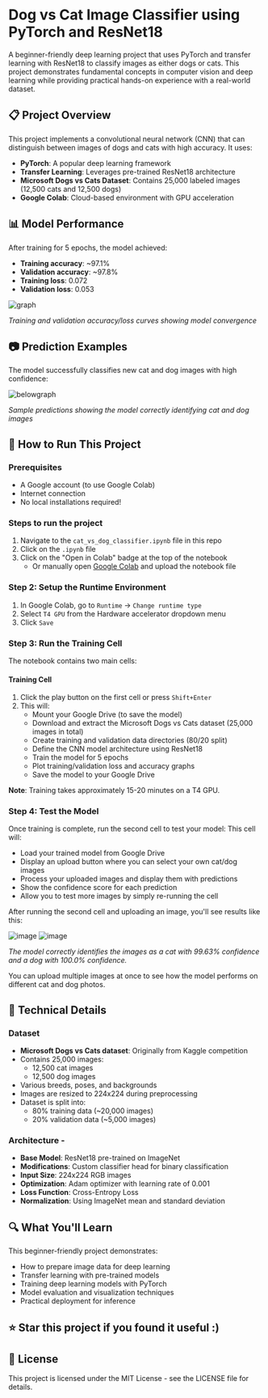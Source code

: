 # Dog vs Cat Image Classifier using PyTorch and ResNet18 

A beginner-friendly deep learning project that uses PyTorch and transfer learning with ResNet18 to classify images as either dogs or cats. This project demonstrates fundamental concepts in computer vision and deep learning while providing practical hands-on experience with a real-world dataset.

## 📋 Project Overview

This project implements a convolutional neural network (CNN) that can distinguish between images of dogs and cats with high accuracy. It uses:

- **PyTorch**: A popular deep learning framework
- **Transfer Learning**: Leverages pre-trained ResNet18 architecture 
- **Microsoft Dogs vs Cats Dataset**: Contains 25,000 labeled images (12,500 cats and 12,500 dogs)
- **Google Colab**: Cloud-based environment with GPU acceleration

## 📊 Model Performance

After training for 5 epochs, the model achieved:
- **Training accuracy**: ~97.1%
- **Validation accuracy**: ~97.8%
- **Training loss**: 0.072
- **Validation loss**: 0.053

![graph](https://github.com/user-attachments/assets/8acdacaf-5b4f-4228-a8e2-82c618b2f935)

*Training and validation accuracy/loss curves showing model convergence*

## 📷 Prediction Examples

The model successfully classifies new cat and dog images with high confidence:

![belowgraph](https://github.com/user-attachments/assets/ca21443e-1447-4938-8c47-156f9d23d39b)

*Sample predictions showing the model correctly identifying cat and dog images*

## 🚀 How to Run This Project

### Prerequisites
- A Google account (to use Google Colab)
- Internet connection
- No local installations required!

### Steps to run the project 
1. Navigate to the `cat_vs_dog_classifier.ipynb` file in this repo
2. Click on the `.ipynb` file
3. Click on the "Open in Colab" badge at the top of the notebook
   - Or manually open [Google Colab](https://colab.research.google.com/) and upload the notebook file

### Step 2: Setup the Runtime Environment
1. In Google Colab, go to `Runtime` → `Change runtime type`
2. Select `T4 GPU` from the Hardware accelerator dropdown menu
3. Click `Save`

### Step 3: Run the Training Cell
The notebook contains two main cells:

#### Training Cell
1. Click the play button on the first cell or press `Shift+Enter`
2. This will:
   - Mount your Google Drive (to save the model)
   - Download and extract the Microsoft Dogs vs Cats dataset (25,000 images in total)
   - Create training and validation data directories (80/20 split)
   - Define the CNN model architecture using ResNet18
   - Train the model for 5 epochs
   - Plot training/validation loss and accuracy graphs
   - Save the model to your Google Drive

**Note**: Training takes approximately 15-20 minutes on a T4 GPU.

### Step 4: Test the Model
Once training is complete, run the second cell to test your model:
This cell will:
* Load your trained model from Google Drive
* Display an upload button where you can select your own cat/dog images
* Process your uploaded images and display them with predictions
* Show the confidence score for each prediction
* Allow you to test more images by simply re-running the cell

After running the second cell and uploading an image, you'll see results like this:

![image](https://github.com/user-attachments/assets/d51ecf1b-8f65-47de-9fe5-c644fe78563f)
![image](https://github.com/user-attachments/assets/ba90e6a6-aa1f-449f-8854-aeda2486af6c)

*The model correctly identifies the images as a cat with 99.63% confidence and a dog with 100.0% confidence.*

You can upload multiple images at once to see how the model performs on different cat and dog photos.



## 🧠 Technical Details

### Dataset
- **Microsoft Dogs vs Cats dataset**: Originally from Kaggle competition
- Contains 25,000 images:
  - 12,500 cat images
  - 12,500 dog images
- Various breeds, poses, and backgrounds
- Images are resized to 224x224 during preprocessing
- Dataset is split into:
  - 80% training data (~20,000 images)
  - 20% validation data (~5,000 images)

### Architecture -
- **Base Model**: ResNet18 pre-trained on ImageNet
- **Modifications**: Custom classifier head for binary classification
- **Input Size**: 224x224 RGB images
- **Optimization**: Adam optimizer with learning rate of 0.001
- **Loss Function**: Cross-Entropy Loss
- **Normalization**: Using ImageNet mean and standard deviation

## 🔍 What You'll Learn

This beginner-friendly project demonstrates:
- How to prepare image data for deep learning
- Transfer learning with pre-trained models
- Training deep learning models with PyTorch
- Model evaluation and visualization techniques
- Practical deployment for inference

## ⭐ Star this project if you found it useful :)

## 📄 License

This project is licensed under the MIT License - see the LICENSE file for details.
